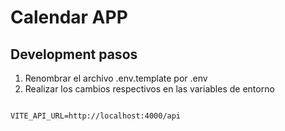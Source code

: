 # Calendar APP


## Development pasos

1. Renombrar el archivo .env.template por .env
2. Realizar los cambios respectivos en las variables de entorno

```

VITE_API_URL=http://localhost:4000/api

```
